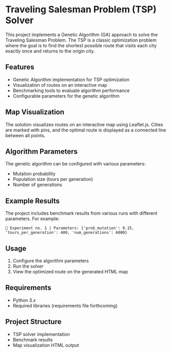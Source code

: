 # Traveling Salesman Problem (TSP) Solver

This project implements a Genetic Algorithm (GA) approach to solve the Traveling Salesman Problem. The TSP is a classic optimization problem where the goal is to find the shortest possible route that visits each city exactly once and returns to the origin city.

## Features

- Genetic Algorithm implementation for TSP optimization
- Visualization of routes on an interactive map
- Benchmarking tools to evaluate algorithm performance
- Configurable parameters for the genetic algorithm

## Map Visualization

The solution visualizes routes on an interactive map using Leaflet.js. Cities are marked with pins, and the optimal route is displayed as a connected line between all points.

## Algorithm Parameters

The genetic algorithm can be configured with various parameters:
- Mutation probability
- Population size (tours per generation)
- Number of generations

## Example Results

The project includes benchmark results from various runs with different parameters. For example:

```
🔬 Experiment no. 1 | Parameters: {'prob_mutation': 0.15, 'tours_per_generation': 400, 'num_generations': 6000}
```

## Usage

1. Configure the algorithm parameters
2. Run the solver
3. View the optimized route on the generated HTML map

## Requirements

- Python 3.x
- Required libraries (requirements file forthcoming)

## Project Structure

- TSP solver implementation
- Benchmark results
- Map visualization HTML output

